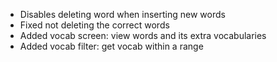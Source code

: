 - Disables deleting word when inserting new words
- Fixed not deleting the correct words
- Added vocab screen: view words and its extra vocabularies
- Added vocab filter: get vocab within a range